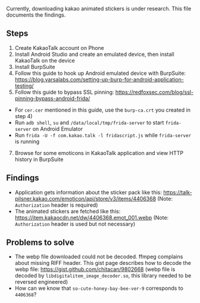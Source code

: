 Currently, downloading kakao animated stickers is under research. This file documents the findings.

## Steps
1. Create KakaoTalk account on Phone
2. Install Android Studio and create an emulated device, then install KakaoTalk on the device
3. Install BurpSuite
4. Follow this guide to hook up Android emulated device with BurpSuite: https://blog.yarsalabs.com/setting-up-burp-for-android-application-testing/
5. Follow this guide to bypass SSL pinning: https://redfoxsec.com/blog/ssl-pinning-bypass-android-frida/
  - For `cer.cer` mentioned in this guide, use the `burp-ca.crt` you created in step 4)
  - Run `adb shell`, `su` and `/data/local/tmp/frida-server` to start `frida-server` on Android Emulator
  - Run `frida -U -f com.kakao.talk -l fridascript.js` while `frida-server` is running
7. Browse for some emoticons in KakaoTalk application and view HTTP history in BurpSuite

## Findings
- Application gets information about the sticker pack like this: https://talk-pilsner.kakao.com/emoticon/api/store/v3/items/4406368 (Note: `Authorization` header is required)
- The animated stickers are fetched like this: https://item.kakaocdn.net/dw/4406368.emot_001.webp (Note: `Authorization` header is used but not necessary)

## Problems to solve
- The webp file downloaded could not be decoded. ffmpeg complains about missing RIFF header. This gist page describes how to decode the webp file: https://gist.github.com/chitacan/9802668 (webp file is decoded by `libdigitalitem_image_decoder.so`, this library needed to be reversed engineered)
- How can we know that `so-cute-honey-bay-bee-ver-9` corresponds to `4406368`?
